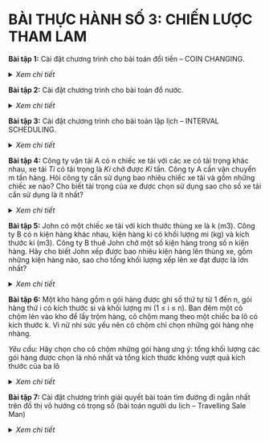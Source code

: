 # BÀI THỰC HÀNH SỐ 3: CHIẾN LƯỢC THAM LAM

**Bài tập 1:** Cài đặt chương trình cho bài toán đổi tiền – COIN CHANGING.
  
<details>
  <summary><i>Xem chi tiết</i></summary>
  <br>

  **Mô tả bài toán:**
  
  Cho 5 loại tiền mệnh giá: 100, 25, 10, 5 và 1 đồng với số lượng tờ tiền mỗi loại không hạn chế. <br>
  Cho trước một số tiền **m**. <br>
  Hỏi cần lấy ít nhất bao nhiêu tờ tiền trong 5 loại mệnh giá trên để được số tiền m.
  
  **Code:**

  ```c++
  #include<iostream>
  using namespace std;

  int n = 5;
  long a[5] = {100, 25, 10, 5, 1};

  void coin_changing(long m) {
    int count = 0;
    long p = 0;

    int i = 0;

    // tai moi buoc lap, lay cac dong tien co menh gia lon nhat
    // voi so luong nhieu nhat.
    while(m != 0 && i < 5) {
      if(m >= a[i]) {
        m -= a[i];
        count++;
      }
      else {
        i++;
      }
    }

    cout << "\nCan it nhat " << count << " to tien de duoc so tien m.\n";	
  }

  int main() {	
    cout << "Co 5 loai tien menh gia: 100, 25, 10, 5 va 1.\n";
    cout << "Khong gioi han so to tien moi loai.\n";

    long m;
    cout << "\nNhap so tien m can lay: ";
    cin >> m;

    coin_changing(m);

    return 0;
  }
  ```

  **Kết quả chạy:**
  
  ![image](https://user-images.githubusercontent.com/65481655/201104863-79f2fdce-13e6-4593-aba3-6821cff8ac8d.png)

</details> 
  
**Bài tập 2:** Cài đặt chương trình cho bài toán đổ nước.
  
<details>
  <summary><i>Xem chi tiết</i></summary>
  <br>

  **Mô tả bài toán:**
  
  Một bình nước chứa đầy nước với 1 lượng nước là **n**. <br>
  Cho **m** chiếc chai rỗng (dung tích khác nhau) để chiết nước từ bình vào đầy chai. <br>
  Hỏi số lượng chai tối đa có thể được đổ đầy nước là bao nhiêu?
  
  **Quy ước:**
  - n : lượng nước trong bình.
  - arr[m]: mảng dung tích nước của m chai.
  
  **Hướng giải quyết:**
  
  - Sắp xếp các chai theo dung tích tăng dần
  - Duyệt lần lượt từ chai dung tích nhỏ, lượng nước lớn hơn hoặc bằng dung tích chai thì đổ nước vào chai đó <br> 
    và tăng số chai đã được đổ lên 1, đồng thời giảm lượng nước tương ứng với dung tích chai. 
  
  **Code:**

  ```c++
  #include<iostream>
  using namespace std;

  // sap xep tang dan
  void sort(int *arr, int m) {
    for(int i = 0; i < m; i++) {
      for(int j = m-1; j > i; j--) {
        if(arr[j] < arr[j-1]) {
          int tmp = arr[j];
          arr[j] = arr[j-1];
          arr[j-1] = tmp;
        }
      }	
    }
  }

  void pour_water(int n, int *arr, int m) {
    sort(arr, m);

    int count = 0;

    for(int i = 0; i < m; i++) {
      if(n >= arr[i]) {
        n -= arr[i];
        count++;
      } 
    }	

    cout << "So luong chai toi da co the duoc do day nuoc la " << count << endl;	
  }

  int main() {
    int n;
    cout << "Nhap dung tich nuoc trong binh: "; cin >> n;

    int m;
    cout << "Nhap so chai: "; cin >> m;

    int *arr = new int[m];
    cout << "Nhap dung tich cac chai: \n";
    for(int i = 0; i < m; i++) {
      cout << "Chai thu " << i+1 << ": ";
      cin >> arr[i];
    }

    pour_water(n, arr,m); 

    return 0;
  }
  ```

  **Kết quả chạy:**
  
  ![image](https://user-images.githubusercontent.com/65481655/201105898-eb9e0dc4-37ef-4bf8-b89e-afcff6c56c05.png)

</details> 

**Bài tập 3:**  Cài đặt chương trình cho bài toán lập lịch – INTERVAL SCHEDULING.
  
<details>
  <summary><i>Xem chi tiết</i></summary>
  <br>

  **Mô tả bài toán:**
  
  Có **n** công việc, công việc *j* bắt đầu tại thời điểm Sj và kết thúc tại Fj. <br>
  Hai công việc là tương hợp nếu thời gian thực hiện chúng không giao nhau. <br>
  Tìm 1 tập cực đại các công việc mà chúng tương hợp với nhau.
  
  - Input:  
    - n = 5,
    - S	: 8		9	  10		11		12
    - F	: 8.5	11	11.5	12.5	13
 
  - Output:  1    1   0   1   0 
  
  **Code:**

  ```c++
  #include<iostream>
  using namespace std;

  int n;
  double *s, *f; // start time and finish time
  int *schedule; // ket qua 

  void pos_swap(double &a, double &b) {
    int tmp = a;
    a = b;
    b = tmp;
  }

  void show(int *x, int n) {
    for(int i = 0; i < n; i++) {
      cout << x[i] << "\t";
    }
    cout << endl;
  }

  void show(double *x, int n) {
    for(int i = 0; i < n; i++) {
      cout << x[i] << "\t";
    }
    cout << endl;
  }

  void sort_by_f() {
    for(int i = 0; i < n; i++) {
      for(int j = n-1; j > i; j--) {
        if(f[j] < f[j-1]) {
          pos_swap(s[j], s[j-1]);
          pos_swap(f[j], f[j-1]);
        }
      }	
    }
  }

  void interval_schedule() {
    sort_by_f();

    cout << "\nSap xep tang theo chieu tang cua f\n\n";

    cout << "Start time\t";
    show(s, n);
    cout << "Finish time\t";
    show(f, n);  

    double last_f = 0;

    for(int i = 0; i < n; i++) {
      if(s[i] >= last_f) {
        schedule[i] = 1;
        last_f = f[i];
      }
    }

    cout << "\nKet qua:\t";
    show(schedule, n); 
  }

  int main() {
    cout << "Nhap so cong viec: "; cin >> n;

    s = new double[n];
    f = new double[n];

    cout << "Nhap thoi gian cho cong viec" << endl;
    for(int i = 0; i < n; i++) {
      cout << "Cong viec thu " << i+1 << ":\n";
      cout << "\tthoi gian bat dau: "; cin >> s[i];
      cout << "\tthoi gian ket thuc: "; cin >> f[i];
    }

    schedule = new int[n]{0};

    interval_schedule();

    return 0;
  }
  ```

  **Kết quả chạy:**
  
  <img width="500px" src="https://user-images.githubusercontent.com/65481655/201108146-e4faa713-6c18-4574-b3a7-c215c6bfc5ee.png" />

</details> 
  
**Bài tập 4:** Công ty vận tải A có n chiếc xe tải với các xe có tải trọng khác nhau, 
  xe tải *Ti* có tải trọng là *Ki* chở được *Ki* tấn. Công ty A cần vận chuyển m tấn hàng.
  Hỏi công ty cần sử dụng bao nhiêu chiếc xe tải và gồm những chiếc xe nào? Cho biết tải trọng của xe được chọn sử dụng sao cho số xe tải cần sử dụng là ít nhất?
  
<details>
  <summary><i>Xem chi tiết</i></summary>
  <br>

  **Phân tích:**
  
  - Ta cũng làm tương tự như bài toán đổ nước.
  - Chú ý là khi duyệt hết các xe mà vẫn chưa chở đủ m tấn hàng thì sẽ cần chọn thêm 1 xe khác nữa để chở đủ (không cần quan tâm trọng tải).
  
  **Code:**

  ```c++
  #include<iostream>
  using namespace std;

  int m;
  int n;
  int *tonnage;

  void show(int *x, int n) {
    for(int i = 0; i < n; i++) {
      cout << "\tXe " << i+1 << ": " << x[i] << "\n";
    }
    cout << endl;
  }

  void sort_desc(int *arr, int n) {
    for(int i = 0; i < n; i++) {
      for(int j = n-1; j > i; j--) {
        if(arr[j] > arr[j-1]) {
          int tmp = arr[j];
          arr[j] = arr[j-1];
          arr[j-1] = tmp;
        }
      }	
    }
  }

  void action() {
    sort_desc(tonnage, n);

    cout << "\nTrong tai cac xe:\n";
    show(tonnage, n);

    int count = 0;

    // cac xe duoc chon
    int *c1 = new int[n];  
    int k = 0;  

    // Xe khong duoc chon
    int u;

    for(int i = 0; i < n; i++) {
      if(m >= tonnage[i]) {
        m -= tonnage[i];
        c1[k++] = i;
        count++;
      }
      else {
        u = i;
      }
    }
  
    if(m > 0 && count == n) {
      cout << "Chon het " << count << " xe cung khong van chuyen du hang\n";
      return;
	  }

    if(m > 0 ) {
      count++;
      c1[k++] = u;
    }

    cout << "Can su dung it nhat " << count << " chiec xe.\n";
    cout << "Bao gom cac xe: ";
    for(int i = 0; i < k; i++) {
      cout << c1[i]+1 << "\t";
    }
    cout << endl;
  }

  int main() {
    cout << "Nhap so tan hang can van chuyen: "; cin >> m;
    cout << "Nhap so xe tai: "; cin >> n;
    cout << "Nhap trong tai cua cac xe:\n";

    tonnage = new int[n];
    for(int i = 0; i < n; i++) {
      cout << "\tTrong tai: ";
      cin >> tonnage[i];
    }

    action();

    return 0;
  }
  ```

  **Kết quả chạy:**
  
  <img width="500px" src="https://user-images.githubusercontent.com/65481655/201110649-9c3a628e-286f-45b6-ab96-af44116670ec.png" />

</details> 
	
**Bài tập 5:** John có một chiếc xe tải với kích thước thùng xe là k (m3). 
  Công ty B có n kiện hàng khác nhau, kiện hàng ki có khối lượng mi (kg) và kích thước ki (m3). 
  Công ty B thuê John chở một số kiện hàng trong số n kiện hàng. 
  Hãy cho biết John xếp được bao nhiêu kiện hàng lên thùng xe, gồm những kiện hàng nào, sao cho tổng khối lượng xếp lên xe đạt được là lớn nhất?
  
<details>
  <summary><i>Xem chi tiết</i></summary>
  <br>
	
  Lười, không làm😪😴🥱
	
</details> 
  
**Bài tập 6:** Một kho hàng gồm n gói hàng được ghi số thứ tự từ 1 đến n, gói hàng thứ i có kích thước si và khối lượng mi (1 ≤ i ≤ n). 
  Ban đêm một cô chộm lẻn vào kho để lấy trộm hàng, cô chộm mang theo một chiếc ba lô có kích thước k. 
  Vì nữ nhi sức yếu nên cô chộm chỉ chọn những gói hàng nhẹ nhàng.<br>
  
  *Yêu cầu:* Hãy chọn cho cô chộm những gói hàng ưng ý: tổng khối lượng các gói hàng được chọn là nhỏ nhất và tổng kích thước không vượt quá kích thước của ba lô
  
<details>
  <summary><i>Xem chi tiết</i></summary>
  <br>
	
  Lười, không làm😪😴🥱
	
</details> 
  
**Bài tập 7:**  Cài đặt chương trình giải quyết bài toán tìm đường đi ngắn nhất trên đồ thị vô hướng có trọng số (bài toán người du lịch – Travelling Sale Man)
  
<details>
  <summary><i>Xem chi tiết</i></summary>
  <br>
	
  Lười, không làm😪😴🥱
	
</details> 
